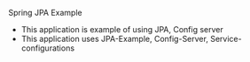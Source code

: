 Spring JPA Example
- This application is example of using JPA, Config server
- This application uses JPA-Example, Config-Server, Service-configurations